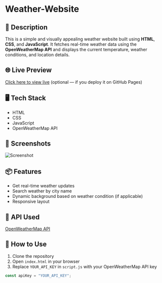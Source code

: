 # Weather-Website

## 📌 Description  
This is a simple and visually appealing weather website built using **HTML**, **CSS**, and **JavaScript**. It fetches real-time weather data using the **OpenWeatherMap API** and displays the current temperature, weather conditions, and location details.

## 🌐 Live Preview  
[Click here to view live](#) (optional — if you deploy it on GitHub Pages)

## 🖥️ Tech Stack  
- HTML  
- CSS  
- JavaScript  
- OpenWeatherMap API  

## 📸 Screenshots  

![Screenshot](images/screenshot.png)

## 📦 Features  
- Get real-time weather updates  
- Search weather by city name  
- Dynamic background based on weather condition (if applicable)  
- Responsive layout  

## 🔗 API Used  
[OpenWeatherMap API](https://openweathermap.org/api)

## 📝 How to Use  
1. Clone the repository  
2. Open `index.html` in your browser  
3. Replace `YOUR_API_KEY` in `script.js` with your OpenWeatherMap API key  

```javascript
const apiKey = "YOUR_API_KEY";
